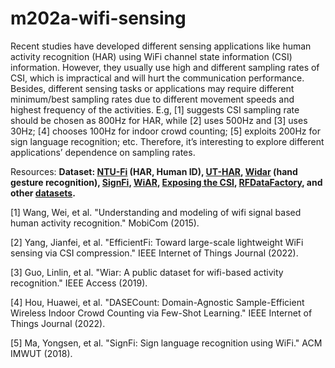# m202a-wifi-sensing

Recent studies have developed different sensing applications like human
activity recognition (HAR) using WiFi channel state information (CSI)
information. However, they usually use high and different sampling rates of
CSI, which is impractical and will hurt the communication performance. Besides,
different sensing tasks or applications may require different minimum/best
sampling rates due to different movement speeds and highest frequency of the
activities. E.g, [1] suggests CSI sampling rate should be chosen as 800Hz for
HAR, while [2] uses 500Hz and [3] uses 30Hz; [4] chooses 100Hz for indoor crowd
counting; [5] exploits 200Hz for sign language recognition; etc. Therefore,
it’s interesting to explore different applications’ dependence on sampling
rates.

Resources:
**Dataset: [NTU-Fi](https://github.com/xyanchen/WiFi-CSI-Sensing-Benchmark) (HAR, Human ID), [UT-HAR](https://github.com/ermongroup/Wifi_Activity_Recognition), [Widar](https://ieee-dataport.org/open-access/widar-30-wifi-based-activity-recognition-dataset) (hand gesture recognition), [SignFi](https://github.com/yongsen/SignFi), [WiAR](https://github.com/linteresa/WiAR), [Exposing the CSI](https://github.com/ansresearch/exposing-the-csi), [RFDataFactory](https://www.rfdatafactory.com/datasets#wifi), and other [datasets](https://github.com/Gi-z/CSI-Data).**

[1] Wang, Wei, et al. "Understanding and modeling of wifi signal based human
activity recognition." MobiCom (2015).

[2] Yang, Jianfei, et al. "EfficientFi: Toward large-scale lightweight WiFi
sensing via CSI compression." IEEE Internet of Things Journal (2022).

[3] Guo, Linlin, et al. "Wiar: A public dataset for wifi-based activity
recognition." IEEE Access (2019).

[4] Hou, Huawei, et al. "DASECount: Domain-Agnostic Sample-Efficient Wireless
Indoor Crowd Counting via Few-Shot Learning." IEEE Internet of Things Journal
(2022).

[5] Ma, Yongsen, et al. "SignFi: Sign language recognition using WiFi." ACM
IMWUT (2018).
